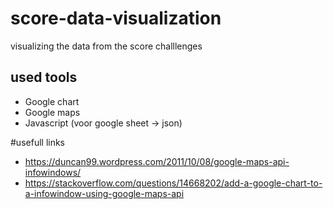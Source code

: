 # score-data-visualization
visualizing the data from the score challlenges

## used tools
* Google chart
* Google maps
* Javascript (voor google sheet -> json)

#usefull links
* https://duncan99.wordpress.com/2011/10/08/google-maps-api-infowindows/
* https://stackoverflow.com/questions/14668202/add-a-google-chart-to-a-infowindow-using-google-maps-api

